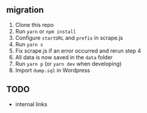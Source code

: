 ## migration

1. Clone this repo
2. Run `yarn` or `npm install`
3. Configure `startURL` and `prefix` in scrape.js
4. Run `yarn s`
5. Fix scrape.js if an error occurred and rerun step 4
6. All data is now saved in the `data` folder
7. Run `yarn p` (or `yarn dev` when developing)
8. Import `dump.sql` in Wordpress

## TODO

- internal links
